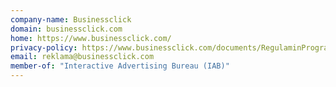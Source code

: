 ```yaml
---
company-name: Businessclick
domain: businessclick.com
home: https://www.businessclick.com/
privacy-policy: https://www.businessclick.com/documents/RegulaminProgramuBusinessClick-2019.pdf
email: reklama@businessclick.com
member-of: "Interactive Advertising Bureau (IAB)"
---
```




